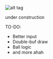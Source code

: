 ![alt tag](http://i.imgur.com/TF802CR.png)

under construction

TO-DO:
* Better input
* Double-buf draw
* Ball logic
* and more ahah


